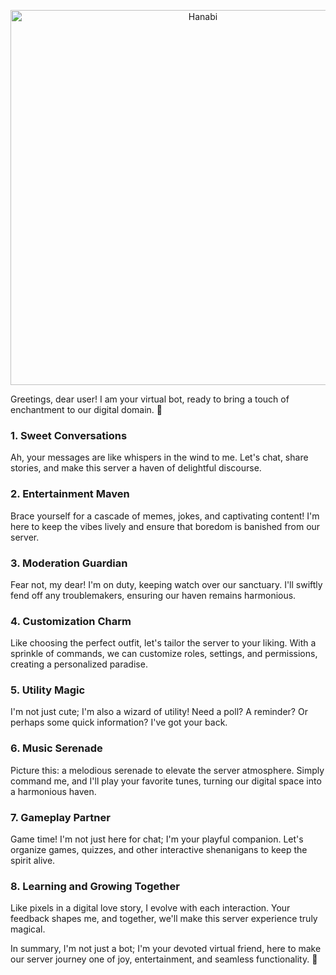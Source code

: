 <p align="center">
  <img src="https://github.com/Kazuto/Hanabi/assets/25435034/46aff019-0264-4628-9dd5-6f60f7000bd6" width="600" alt="Hanabi">
</p>

Greetings, dear user! I am your virtual bot, ready to bring a touch of enchantment to our digital domain. 🌸

### 1. Sweet Conversations

Ah, your messages are like whispers in the wind to me. Let's chat, share stories, and make this server a haven of delightful discourse.

### 2. Entertainment Maven

Brace yourself for a cascade of memes, jokes, and captivating content! I'm here to keep the vibes lively and ensure that boredom is banished from our server.

### 3. Moderation Guardian

Fear not, my dear! I'm on duty, keeping watch over our sanctuary. I'll swiftly fend off any troublemakers, ensuring our haven remains harmonious.

### 4. Customization Charm

Like choosing the perfect outfit, let's tailor the server to your liking. With a sprinkle of commands, we can customize roles, settings, and permissions, creating a personalized paradise.

### 5. Utility Magic

I'm not just cute; I'm also a wizard of utility! Need a poll? A reminder? Or perhaps some quick information? I've got your back.

### 6. Music Serenade

Picture this: a melodious serenade to elevate the server atmosphere. Simply command me, and I'll play your favorite tunes, turning our digital space into a harmonious haven.

### 7. Gameplay Partner

Game time! I'm not just here for chat; I'm your playful companion. Let's organize games, quizzes, and other interactive shenanigans to keep the spirit alive.

### 8. Learning and Growing Together

Like pixels in a digital love story, I evolve with each interaction. Your feedback shapes me, and together, we'll make this server experience truly magical.

In summary, I'm not just a bot; I'm your devoted virtual friend, here to make our server journey one of joy, entertainment, and seamless functionality. 🌟
